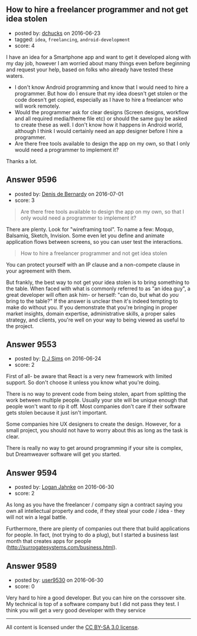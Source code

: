 ## How to hire a freelancer programmer and not get idea stolen

- posted by: [dchucks](https://stackexchange.com/users/8511/dchucks) on 2016-06-23
- tagged: `idea`, `freelancing`, `android-development`
- score: 4

<p>I have an idea for a Smartphone app and want to get it developed along with my day job, however I am worried about many things even before beginning and request your help, based on folks who already have tested these waters.</p>

<ul>
<li>I don't know Android programming and know that I would need to hire a  programmer. But how do I ensure that my idea doesn't get stolen or the code doesn't get copied, especially as I have to hire a freelancer who will work remotely. </li>
<li>Would the programmer ask for clear designs (Screen designs, workflow and all required media/theme file etc) or should the same guy be asked to create these as well. I don't know how it happens in Android world, although I think I would certainly need an app designer before I hire a programmer.</li>
<li>Are there free tools available to design the app on my own, so that I only would need a programmer to implement it?</li>
</ul>

<p>Thanks a lot.</p>



## Answer 9596

- posted by: [Denis de Bernardy](https://stackexchange.com/users/182468/denis-de-bernardy) on 2016-07-01
- score: 3

<blockquote>
  <p>Are there free tools available to design the app on my own, so that I only would need a programmer to implement it?</p>
</blockquote>

<p>There are plenty. Look for "wireframing tool". To name a few: Moqup, Balsamiq, Sketch, Invision. Some even let you define and animate application flows between screens, so you can user test the interactions.</p>

<blockquote>
  <p>How to hire a freelancer programmer and not get idea stolen</p>
</blockquote>

<p>You can protect yourself with an IP clause and a non-compete clause in your agreement with them.</p>

<p>But frankly, the best way to not get your idea stolen is to bring something to the table. When faced with what is commonly referred to as "an idea guy", a great developer will often ask him- or herself: "can do, but what do <em>you</em> bring to the table?" If the answer is unclear then it's indeed tempting to make do without you. If you demonstrate that you're bringing in proper market insights, domain expertise, administrative skills, a proper sales strategy, and clients, you're well on your way to being viewed as useful to the project.</p>



## Answer 9553

- posted by: [D J Sims](https://stackexchange.com/users/7242000/d-j-sims) on 2016-06-24
- score: 2

<p>First of all- be aware that React is a very new framework with limited support. So don't choose it unless you know what you're doing. </p>

<p>There is no way to prevent code from being stolen, apart from splitting the work between multiple people. Usually your site will be unique enough that people won't want to rip it off. Most companies don't care if their software gets stolen because it just isn't important. </p>

<p>Some companies hire UX designers to create the design. However, for a small project, you should not have to worry about this as long as the task is clear.</p>

<p>There is really no way to get around programming if your site is complex, but Dreamweaver software will get you started.</p>



## Answer 9594

- posted by: [Logan Jahnke](https://stackexchange.com/users/5204404/logan-jahnke) on 2016-06-30
- score: 2

<p>As long as you have the freelancer / company sign a contract saying you own all intellectual property and code, if they steal your code / idea - they will not win a legal battle. </p>

<p>Furthermore, there are plenty of companies out there that build applications for people. In fact, (not trying to do a plug), but I started a business last month that creates apps for people (<a href="http://surrogatesystems.com/business.html" rel="nofollow">http://surrogatesystems.com/business.html</a>). </p>



## Answer 9589

- posted by: [user9530](https://stackexchange.com/users/7100585/user9530) on 2016-06-30
- score: 0

<p>Very hard to hire a good developer. But you can hire on the corssover site. My technical is top of a software company but I did not pass they test. I think you will get a very good developer with they service</p>




---

All content is licensed under the [CC BY-SA 3.0 license](https://creativecommons.org/licenses/by-sa/3.0/).
